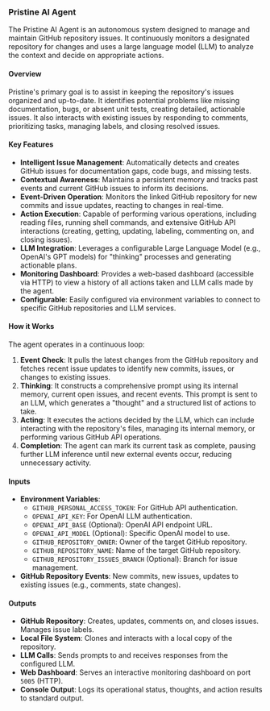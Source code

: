 ### Pristine AI Agent

The Pristine AI Agent is an autonomous system designed to manage and maintain GitHub repository issues. It continuously monitors a designated repository for changes and uses a large language model (LLM) to analyze the context and decide on appropriate actions.

#### Overview
Pristine's primary goal is to assist in keeping the repository's issues organized and up-to-date. It identifies potential problems like missing documentation, bugs, or absent unit tests, creating detailed, actionable issues. It also interacts with existing issues by responding to comments, prioritizing tasks, managing labels, and closing resolved issues.

#### Key Features
*   **Intelligent Issue Management**: Automatically detects and creates GitHub issues for documentation gaps, code bugs, and missing tests.
*   **Contextual Awareness**: Maintains a persistent memory and tracks past events and current GitHub issues to inform its decisions.
*   **Event-Driven Operation**: Monitors the linked GitHub repository for new commits and issue updates, reacting to changes in real-time.
*   **Action Execution**: Capable of performing various operations, including reading files, running shell commands, and extensive GitHub API interactions (creating, getting, updating, labeling, commenting on, and closing issues).
*   **LLM Integration**: Leverages a configurable Large Language Model (e.g., OpenAI's GPT models) for "thinking" processes and generating actionable plans.
*   **Monitoring Dashboard**: Provides a web-based dashboard (accessible via HTTP) to view a history of all actions taken and LLM calls made by the agent.
*   **Configurable**: Easily configured via environment variables to connect to specific GitHub repositories and LLM services.

#### How it Works
The agent operates in a continuous loop:
1.  **Event Check**: It pulls the latest changes from the GitHub repository and fetches recent issue updates to identify new commits, issues, or changes to existing issues.
2.  **Thinking**: It constructs a comprehensive prompt using its internal memory, current open issues, and recent events. This prompt is sent to an LLM, which generates a "thought" and a structured list of actions to take.
3.  **Acting**: It executes the actions decided by the LLM, which can include interacting with the repository's files, managing its internal memory, or performing various GitHub API operations.
4.  **Completion**: The agent can mark its current task as complete, pausing further LLM inference until new external events occur, reducing unnecessary activity.

#### Inputs
*   **Environment Variables**:
    *   `GITHUB_PERSONAL_ACCESS_TOKEN`: For GitHub API authentication.
    *   `OPENAI_API_KEY`: For OpenAI LLM authentication.
    *   `OPENAI_API_BASE` (Optional): OpenAI API endpoint URL.
    *   `OPENAI_API_MODEL` (Optional): Specific OpenAI model to use.
    *   `GITHUB_REPOSITORY_OWNER`: Owner of the target GitHub repository.
    *   `GITHUB_REPOSITORY_NAME`: Name of the target GitHub repository.
    *   `GITHUB_REPOSITORY_ISSUES_BRANCH` (Optional): Branch for issue management.
*   **GitHub Repository Events**: New commits, new issues, updates to existing issues (e.g., comments, state changes).

#### Outputs
*   **GitHub Repository**: Creates, updates, comments on, and closes issues. Manages issue labels.
*   **Local File System**: Clones and interacts with a local copy of the repository.
*   **LLM Calls**: Sends prompts to and receives responses from the configured LLM.
*   **Web Dashboard**: Serves an interactive monitoring dashboard on port `5005` (HTTP).
*   **Console Output**: Logs its operational status, thoughts, and action results to standard output.